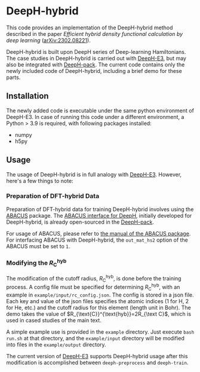 # DeepH-hybrid

This code provides an implementation of the DeepH-hybrid method described in the paper _Efficient hybrid density functional calculation by deep learning_ ([arXiv:2302.08221](https://arxiv.org/abs/2302.08221)).

DeepH-hybrid is built upon DeepH series of Deep-learning Hamiltonians. The case studies in DeepH-hybrid is carried out with [DeepH-E3](https://github.com/Xiaoxun-Gong/DeepH-E3), but may also be integrated with [DeepH-pack](https://github.com/mzjb/DeepH-pack). The current code contains only the newly included code of DeepH-hybrid, including a brief demo for these parts.

## Installation
The newly added code is executable under the same python environment of DeepH-E3. In case of running this code under a different environment, a Python > 3.9 is required, with following packages installed:

- numpy
- h5py

## Usage
The usage of DeepH-hybrid is in full analogy with [DeepH-E3](https://github.com/Xiaoxun-Gong/DeepH-E3). However, here's a few things to note:

### Preparation of DFT-hybrid Data
Preparation of DFT-hybrid data for training DeepH-hybrid involves using the [ABACUS](http://abacus.deepmodeling.com/en/latest/) package. The [ABACUS interface for DeepH](https://github.com/mzjb/DeepH-pack/blob/main/deeph/preprocess/abacus_get_data.py), initially developed for DeepH-hybrid, is already open-sourced in the [DeepH-pack](https://github.com/mzjb/DeepH-pack).

For usage of ABACUS, please refer to [the manual of the ABACUS package](http://abacus.deepmodeling.com/en/latest/). For interfacing ABACUS with DeepH-hybrid, the `out_mat_hs2` option of the ABACUS must be set to `1`.

### Modifying the $R_{\text{C}}^{\text{hyb}}$
The modification of the cutoff radius, $R_{\text{C}}^{\text{hyb}}$, is done before the training process. A config file must be specified for determining $R_{\text{C}}^{\text{hyb}}$, with an example in `example/input/rc_config.json`. The config is stored in a json file. Each key and value of the json files specifies the atomic indices (1 for H, 2 for He, etc.) and the cutoff radius for this element (length unit in Bohr). The demo takes the value of $R_{\text{C}}^{\text{hyb}}=2R_{\text C}$, which is used in cased studies of the main text.

A simple example use is provided in the `example` directory. Just execute `bash run.sh` at that directory, and the `example/input` directory will be modified into files in the `example/output` directory.

The current version of [DeepH-E3](https://github.com/Xiaoxun-Gong/DeepH-E3) supports DeepH-hybrid usage after this modification is accomplished between `deeph-preprocess` and `deeph-train`.
